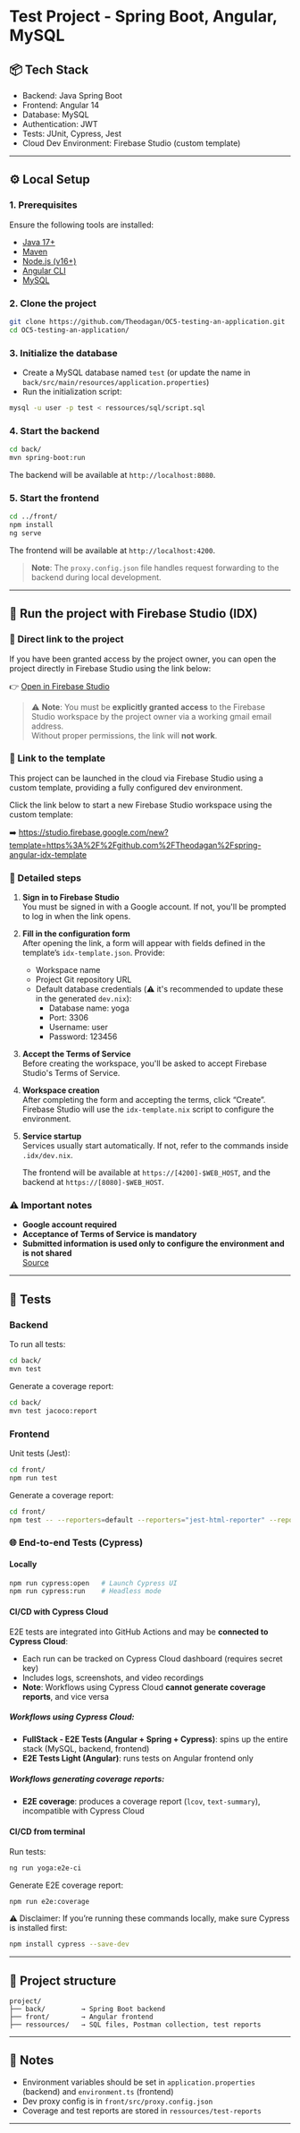 # Test Project - Spring Boot, Angular, MySQL

## 📦 Tech Stack

- Backend: Java Spring Boot
- Frontend: Angular 14
- Database: MySQL
- Authentication: JWT
- Tests: JUnit, Cypress, Jest
- Cloud Dev Environment: Firebase Studio (custom template)

---

## ⚙️ Local Setup

### 1. Prerequisites

Ensure the following tools are installed:

- [Java 17+](https://adoptium.net/)
- [Maven](https://maven.apache.org/)
- [Node.js (v16+)](https://nodejs.org/)
- [Angular CLI](https://angular.io/cli)
- [MySQL](https://dev.mysql.com/downloads/)

### 2. Clone the project

```bash
git clone https://github.com/Theodagan/OC5-testing-an-application.git
cd OC5-testing-an-application/
```

### 3. Initialize the database

- Create a MySQL database named `test` (or update the name in `back/src/main/resources/application.properties`)
- Run the initialization script:

```bash
mysql -u user -p test < ressources/sql/script.sql
```

### 4. Start the backend

```bash
cd back/
mvn spring-boot:run
```

The backend will be available at `http://localhost:8080`.

### 5. Start the frontend

```bash
cd ../front/
npm install
ng serve
```

The frontend will be available at `http://localhost:4200`.

> **Note**: The `proxy.config.json` file handles request forwarding to the backend during local development.

---

## 🚀 Run the project with Firebase Studio (IDX)

### 🔗 Direct link to the project

If you have been granted access by the project owner, you can open the project directly in Firebase Studio using the link below:

👉 [Open in Firebase Studio](https://studio.firebase.google.com/test59-61507171)

> ⚠️ **Note**: You must be **explicitly granted access** to the Firebase Studio workspace by the project owner via a working gmail email address.  
> Without proper permissions, the link will **not work**.

### 🔗 Link to the template

This project can be launched in the cloud via Firebase Studio using a custom template, providing a fully configured dev environment.

Click the link below to start a new Firebase Studio workspace using the custom template:

➡️ https://studio.firebase.google.com/new?template=https%3A%2F%2Fgithub.com%2FTheodagan%2Fspring-angular-idx-template

### 📝 Detailed steps

1. **Sign in to Firebase Studio**  
   You must be signed in with a Google account. If not, you'll be prompted to log in when the link opens.

2. **Fill in the configuration form**  
   After opening the link, a form will appear with fields defined in the template’s `idx-template.json`. Provide:
   - Workspace name
   - Project Git repository URL
   - Default database credentials (⚠️ it's recommended to update these in the generated `dev.nix`):
     - Database name: yoga
     - Port: 3306
     - Username: user
     - Password: 123456

3. **Accept the Terms of Service**  
   Before creating the workspace, you'll be asked to accept Firebase Studio's Terms of Service.

4. **Workspace creation**  
   After completing the form and accepting the terms, click “Create”. Firebase Studio will use the `idx-template.nix` script to configure the environment.

5. **Service startup**  
   Services usually start automatically. If not, refer to the commands inside `.idx/dev.nix`.

   The frontend will be available at `https://[4200]-$WEB_HOST`, and the backend at `https://[8080]-$WEB_HOST`.

### ⚠️ Important notes

- **Google account required**  
- **Acceptance of Terms of Service is mandatory**  
- **Submitted information is used only to configure the environment and is not shared**  
  [Source](https://firebase.google.com/docs/studio/get-started-template)

---

## 🧪 Tests

### Backend

To run all tests:

```bash
cd back/
mvn test
```

Generate a coverage report:

```bash
cd back/
mvn test jacoco:report
```

### Frontend

Unit tests (Jest):

```bash
cd front/
npm run test
```

Generate a coverage report:

```bash
cd front/
npm test -- --reporters=default --reporters="jest-html-reporter" --reporterOptions="{\"pageTitle\": \"Test Report\", \"outputPath\": \"test-report.html\"}"
```

### 🌐 End-to-end Tests (Cypress)

#### Locally

```bash
npm run cypress:open   # Launch Cypress UI
npm run cypress:run    # Headless mode
```

#### CI/CD with Cypress Cloud

E2E tests are integrated into GitHub Actions and may be **connected to Cypress Cloud**:
- Each run can be tracked on Cypress Cloud dashboard (requires secret key)
- Includes logs, screenshots, and video recordings
- **Note**: Workflows using Cypress Cloud **cannot generate coverage reports**, and vice versa

##### Workflows using Cypress Cloud:
- **FullStack - E2E Tests (Angular + Spring + Cypress)**: spins up the entire stack (MySQL, backend, frontend)
- **E2E Tests Light (Angular)**: runs tests on Angular frontend only

##### Workflows generating coverage reports:
- **E2E coverage**: produces a coverage report (`lcov`, `text-summary`), incompatible with Cypress Cloud

#### CI/CD from terminal

Run tests:

```bash
ng run yoga:e2e-ci
```

Generate E2E coverage report:

```bash
npm run e2e:coverage
```

⚠️ Disclaimer: If you’re running these commands locally, make sure Cypress is installed first:

```bash
npm install cypress --save-dev
```


---

## 📂 Project structure

```text
project/
├── back/         → Spring Boot backend
├── front/        → Angular frontend
├── ressources/   → SQL files, Postman collection, test reports
```

---

## 📝 Notes

- Environment variables should be set in `application.properties` (backend) and `environment.ts` (frontend)
- Dev proxy config is in `front/src/proxy.config.json`
- Coverage and test reports are stored in `ressources/test-reports`

---